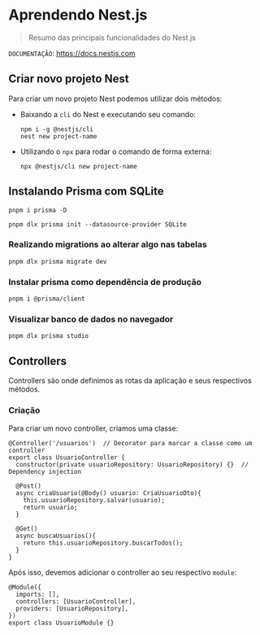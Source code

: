 # Aprendendo Nest.js

> Resumo das principais funcionalidades do Nest.js

`DOCUMENTAÇÃO`: https://docs.nestjs.com

## Criar novo projeto Nest

Para criar um novo projeto Nest podemos utilizar dois métodos:

- Baixando a `cli` do Nest e executando seu comando:

      npm i -g @nestjs/cli
      nest new project-name

- Utilizando o `npx` para rodar o comando de forma externa:

      npx @nestjs/cli new project-name

## Instalando Prisma com SQLite

    pnpm i prisma -D

    pnpm dlx prisma init --datasource-provider SQLite

### Realizando migrations ao alterar algo nas tabelas

    pnpm dlx prisma migrate dev 

### Instalar prisma como dependência de produção

    pnpm i @prisma/client

### Visualizar banco de dados no navegador

    pnpm dlx prisma studio

## Controllers

Controllers são onde definimos as rotas da aplicação e seus respectivos métodos.

### Criação

Para criar um novo controller, criamos uma classe:

```
@Controller('/usuarios')  // Decorator para marcar a classe como um controller
export class UsuarioController {
  constructor(private usuarioRepository: UsuarioRepository) {}  // Dependency injection

  @Post()
  async criaUsuario(@Body() usuario: CriaUsuarioDto){
    this.usuarioRepository.salvar(usuario);
    return usuario;
  }

  @Get()
  async buscaUsuarios(){
    return this.usuarioRepository.buscarTodos();
  }
}
```
Após isso, devemos adicionar o controller ao seu respectivo `module`:

```
@Module({
  imports: [],
  controllers: [UsuarioController],
  providers: [UsuarioRepository],
})
export class UsuarioModule {}
```